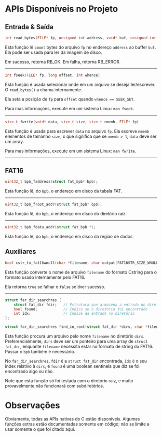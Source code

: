 # APIs Disponíveis no Projeto

## Entrada & Saída

```c
int read_bytes(FILE* fp, unsigned int address, void* buf, unsigned int count)
```

Esta função lê `count` bytes do arquivo `fp` no endereço `address` ao buffer `buf`.
Ela pode ser usada para ler da imagem de disco.

Em sucesso, retorna RB_OK. Em falha, retorna RB_ERROR.

---

```c
int fseek(FILE* fp, long offset, int whence)
```

Esta função é usada selecionar onde em um arquivo se deseja ler/escrever. O `read_bytes()`
a chama internamente.

Ela seta a posição de `fp` para `offset` quando `whence == SEEK_SET`.

Para mas informações, execute em um sistema Linux: `man fseek`.

---

```c
size_t fwrite(void* data, size_t size, size_t nmemb, FILE* fp)
```

Esta função é usada para escrever `data` no arquivo `fp`. Ela escreve `nmemb`
elementos de tamanho `size`, o que significa que se `nmemb > 1`, `data` deve ser um array.

Para mas informações, execute em um sistema Linux: `man fwrite`.

---

## FAT16

```c
uint32_t bpb_faddress(struct fat_bpb* bpb);
```

Esta função lê, do `bpb`, o endereço em disco da tabela FAT.

---

```c
uint32_t bpb_froot_addr(struct fat_bpb* bpb);
```

Esta função lê, do `bpb`, o endereço em disco do diretório raiz.

---

```c
uint32_t bpb_fdata_addr(struct fat_bpb *);
```

Esta função lê, do `bpb`, o endereço em disco da região de dados.

## Auxiliares

```c
bool cstr_to_fat16wnull(char *filename, char output[FAT16STR_SIZE_WNULL]);
```

Esta função converte o nome de arquivo `filename` do formato Cstring para o formato
usado internamente pelo FAT16.

Ela retorna `true` se falhar e `false` se tiver sucesso.

---

```c
struct far_dir_searchres {
    struct fat_dir fdir;   // Estrutura que armazena a entrada do diretório
    bool found;            // Indica se o diretório foi encontrado
    int idx;               // Índice da entrada no diretório
};

struct far_dir_searchres find_in_root(struct fat_dir *dirs, char *filename, struct fat_bpb *bpb);
```

Esta função procura um arquivo pelo nome `filename` no diretório `dirs`. Preferencialmente, `dirs` deve
ser um ponteiro para uma array de `struct fat_dir`, enquante `filename` necessita estar no formato
de string do FAT16. Passar o `bpb` também é necessário.

No `far_dir_searchres`, `fdir` é a `struct fat_dir` encontrada, `idx` é o seu index relativo à `dirs`,
e `found` é uma boolean sentinela que diz se foi encontrado algo ou não.

Note que esta função só foi testada com o diretório raiz, e muito provavelmente não funcionará com
subdiretórios.

# Observações

Obviamente, todas as APIs nativas do C estão disponíveis. Algumas funções extras estão documentadas
somente em código; não se limite a usar somente o que foi citado aqui.
